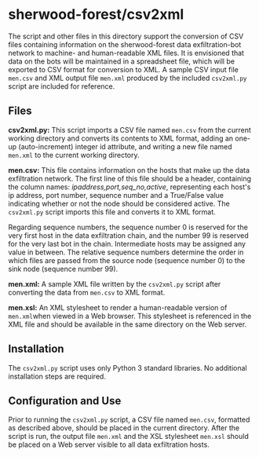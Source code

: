 # sherwood-forest/csv2xml

The script and other files in this directory support the conversion of CSV files containing information on the sherwood-forest data exfiltration-bot network to machine- and human-readable XML files. It is envisioned that data on the bots will be maintained in a spreadsheet file, which will be exported to CSV format for conversion to XML. A sample CSV input file ```men.csv``` and XML output file ```men.xml``` produced by the included ```csv2xml.py``` script are included for reference.

## Files

**csv2xml.py:** This script imports a CSV file named ```men.csv``` from the current working directory and converts its contents to XML format, adding an one-up (auto-increment) integer id attribute, and writing a new file named ```men.xml``` to the current working directory. 

**men.csv:** This file contains information on the hosts that make up the data exfiltration network. The first line of this file should be a header, containing the column names: *ipaddress,port,seq_no,active*, representing each host's ip address, port number, sequence number and a True/False value indicating whether or not the node should be considered active. The ```csv2xml.py``` script imports this file and converts it to XML format. 

Regarding sequence numbers, the sequence number 0 is reserved for the very first host in the data exfiltration chain, and the number 99 is reserved for the very last bot in the chain. Intermediate hosts may be assigned any value in between. The relative sequence numbers determine the order in which files are passed from the source node (sequence number 0) to the sink node (sequence number 99).

**men.xml:** A sample XML file written by the ```csv2xml.py``` script after converting the data from ```men.csv``` to XML format.

**men.xsl:** An XML stylesheet to render a human-readable version of ```men.xml```when viewed in a Web browser. This stylesheet is referenced in the XML file and should be available in the same directory on the Web server. 

## Installation

The ```csv2xml.py``` script uses only Python 3 standard libraries. No additional installation steps are required.

## Configuration and Use

Prior to running the ```csv2xml.py``` script, a CSV file named ```men.csv```, formatted as described above, should be placed in the current directory. After the script is run, the output file ```men.xml``` and the XSL stylesheet ```men.xsl``` should be placed on a Web server visible to all data exfiltration hosts.
